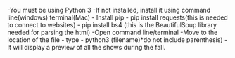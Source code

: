 -You must be using Python 3
-If not installed, install it using command line(windows) terminal(Mac)
	- Install pip
	- pip install requests(this is needed to connect to websites)
	- pip install bs4 (this is the BeautifulSoup library needed for parsing the html)
-Open command line/terminal
	-Move to the location of the file
	- type - python3 (filename)*do not include parenthesis)
-It will display a preview of all the shows during the fall.